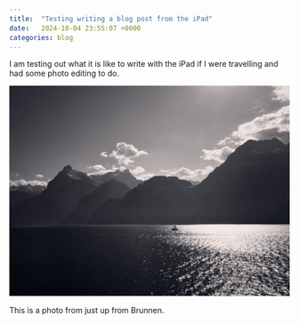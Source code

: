 ```yaml
---
title:  "Testing writing a blog post from the iPad"
date:   2024-10-04 23:55:07 +0000
categories: blog
---
```


I am testing out what it is like to write with the iPad if I were travelling and had some photo editing to do.

![photo](/assets/images/IMG_8216.jpg)

This is a photo from just up from Brunnen.
